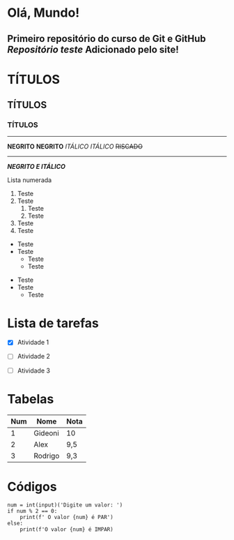 # Olá, Mundo!
 Primeiro repositório do curso de **Git e GitHub**
 *Repositório teste*
  Adicionado pelo site!
 ---
 
 # TÍTULOS
 ## TÍTULOS
 ### TÍTULOS
 
 ---
 **NEGRITO** __NEGRITO__
 *ITÁLICO* _ITÁLICO_
 ~~RISCADO~~
 ***
 
 __*NEGRITO E ITÁLICO*__
 
 
 Lista numerada
 
 1. Teste
 2. Teste
    1. Teste
    6. Teste
 0. Teste
 9999. Teste
 
 
 * Teste
 * Teste
    * Teste
    * Teste
 - Teste
 - Teste
    - Teste
 
 # Lista de tarefas
 
 - [x] Atividade 1
 - [ ] Atividade 2
 - [ ] Atividade 3
 
 
 # Tabelas
 
 Num|Nome|Nota
 ---|---|---|
 1|Gideoni|10
 2|Alex|9,5
 3|Rodrigo|9,3
 
 
 
 # Códigos
 
```
num = int(input)('Digite um valor: ')
if num % 2 == 0:
    print(f' O valor {num} é PAR')
else:
    print(f'O valor {num} é IMPAR)
```

